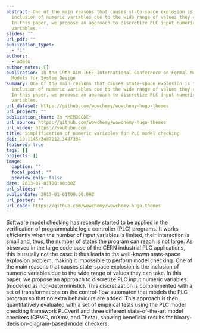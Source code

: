 ```yaml
---
abstract: One of the main reasons that causes state-space explosion is the
  inclusion of numeric variables due to the wide range of values they can take.
  In this paper, we propose an approach to discretize PLC input numeric
  variables.
slides: ""
url_pdf: ""
publication_types:
  - "1"
authors:
  - admin
author_notes: []
publication: In the 19th ACM-IEEE International Conference on Formal Methods and
  Models for System Design
summary: One of the main reasons that causes state-space explosion is the
  inclusion of numeric variables due to the wide range of values they can take.
  In this paper, we propose an approach to discretize PLC input numeric
  variables.
url_dataset: https://github.com/wowchemy/wowchemy-hugo-themes
url_project: ""
publication_short: In *MEMOCODE*
url_source: https://github.com/wowchemy/wowchemy-hugo-themes
url_video: https://youtube.com
title: Simplification of numeric variables for PLC model checking
doi: 10.1145/3487212.3487334
featured: true
tags: []
projects: []
image:
  caption: ""
  focal_point: ""
  preview_only: false
date: 2013-07-01T00:00:00Z
url_slides: ""
publishDate: 2017-01-01T00:00:00Z
url_poster: ""
url_code: https://github.com/wowchemy/wowchemy-hugo-themes
---
```

Software model checking has recently started to be applied in the verification of programmable logic controller (PLC) programs. It works efficiently when the number of input variables is limited, their interaction is small and, thus, the number of states the program can reach is not large. As observed in the large code base of the CERN industrial PLC applications, this is usually not the case: it thus leads to the well-known state-space explosion problem, making it impossible to perform model checking. One of the main reasons that causes state-space explosion is the inclusion of numeric variables due to the wide range of values they can take. In this paper, we propose an approach to discretize PLC input numeric variables (modelled as non-deterministic). This discretization is complemented with a set of transformations on the control-flow automaton that models the PLC program so that no extra behaviours are added. This approach is then quantitatively evaluated with a set of empirical tests using the PLC model checking framework PLCverif and three different state-of-the-art model checkers (CBMC, nuXmv, and Theta), showing beneficial results for binary-decision-diagram-based model checkers.